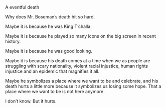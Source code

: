 A eventful death

Why does Mr. Boseman’s death hit so hard. 

Maybe it is because he was King T’challa.

Maybe it is because he played so many icons on the big screen in recent history.

Maybe it is because he was good looking.

Maybe it is because his death comes at a time when we as people are struggling with scary nationality, violent racial injustice, human rights injustice and an epidemic that magnifies it all. 

Maybe he symbolizes a place where we want to be and celebrate, and his death hurts a little more because it symbolizes us losing some hope. That a place where we want to be is not here anymore.

I don’t know. But it hurts.

